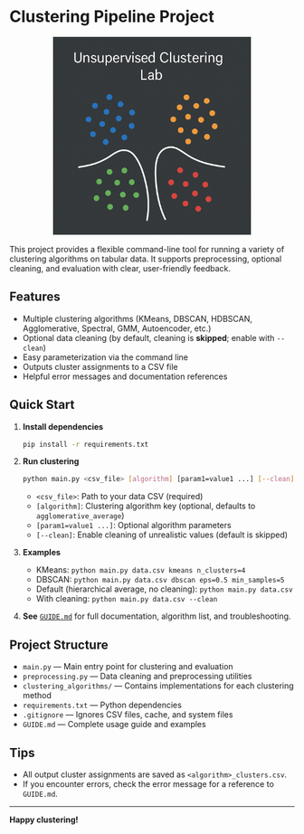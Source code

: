 # Clustering Pipeline Project

<p align="center">
  <img src="resources/cluster_image.png" alt="Cluster Image" width="350"/>
</p>

This project provides a flexible command-line tool for running a variety of clustering algorithms on tabular data. It supports preprocessing, optional cleaning, and evaluation with clear, user-friendly feedback.

## Features
- Multiple clustering algorithms (KMeans, DBSCAN, HDBSCAN, Agglomerative, Spectral, GMM, Autoencoder, etc.)
- Optional data cleaning (by default, cleaning is **skipped**; enable with `--clean`)
- Easy parameterization via the command line
- Outputs cluster assignments to a CSV file
- Helpful error messages and documentation references

## Quick Start
1. **Install dependencies**
   ```bash
   pip install -r requirements.txt
   ```
2. **Run clustering**
   ```bash
   python main.py <csv_file> [algorithm] [param1=value1 ...] [--clean]
   ```
   - `<csv_file>`: Path to your data CSV (required)
   - `[algorithm]`: Clustering algorithm key (optional, defaults to `agglomerative_average`)
   - `[param1=value1 ...]`: Optional algorithm parameters
   - `[--clean]`: Enable cleaning of unrealistic values (default is skipped)

3. **Examples**
   - KMeans: `python main.py data.csv kmeans n_clusters=4`
   - DBSCAN: `python main.py data.csv dbscan eps=0.5 min_samples=5`
   - Default (hierarchical average, no cleaning): `python main.py data.csv`
   - With cleaning: `python main.py data.csv --clean`

4. **See** [`GUIDE.md`](./GUIDE.md) for full documentation, algorithm list, and troubleshooting.

## Project Structure
- `main.py` — Main entry point for clustering and evaluation
- `preprocessing.py` — Data cleaning and preprocessing utilities
- `clustering_algorithms/` — Contains implementations for each clustering method
- `requirements.txt` — Python dependencies
- `.gitignore` — Ignores CSV files, cache, and system files
- `GUIDE.md` — Complete usage guide and examples

## Tips
- All output cluster assignments are saved as `<algorithm>_clusters.csv`.
- If you encounter errors, check the error message for a reference to `GUIDE.md`.

---

**Happy clustering!**
